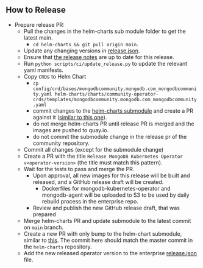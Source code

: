 
## How to Release
* Prepare release PR:
    * Pull the changes in the helm-charts sub module folder to get the latest main.
      * `cd helm-charts && git pull origin main`.
    * Update any changing versions in [release.json](../release.json).
    * Ensure that [the release notes](./RELEASE_NOTES.md) are up to date for this release.
    * Run `python scripts/ci/update_release.py` to update the relevant yaml manifests.
    * Copy `CRD`s to Helm Chart
      - `cp config/crd/bases/mongodbcommunity.mongodb.com_mongodbcommunity.yaml helm-charts/charts/community-operator-crds/templates/mongodbcommunity.mongodb.com_mongodbcommunity.yaml`
      - commit changes to the [helm-charts submodule](https://github.com/mongodb/helm-charts) and create a PR against it ([similar to this one](https://github.com/mongodb/helm-charts/pull/163)).
      - do not merge helm-charts PR until release PR is merged and the images are pushed to quay.io.
      - do not commit the submodule change in the release pr of the community repository.
    * Commit all changes (except for the submodule change)
    * Create a PR with the title `Release MongoDB Kubernetes Operator v<operator-version>` (the title must match this pattern).
    * Wait for the tests to pass and merge the PR.
      * Upon approval, all new images for this release will be built and released, and a GitHub release draft will be created.
        * Dockerfiles for mongodb-kubernetes-operator and mongodb-agent will be uploaded to S3 to be used by daily rebuild process in the enterprise repo.
      * Review and publish the new GitHub release draft, that was prepared
    * Merge helm-charts PR and update submodule to the latest commit on `main` branch.
    * Create a new PR with only bump to the helm-chart submodule, similar to [this](https://github.com/mongodb/mongodb-kubernetes-operator/pull/1210). The commit here should match the master commit in the `helm-charts` repository.
    * Add the new released operator version to the enterprise [release.json](https://github.com/10gen/ops-manager-kubernetes/blob/master/release.json#L74) file.
